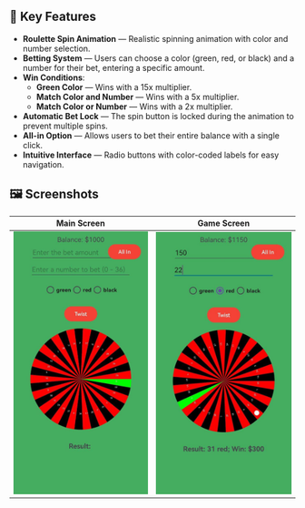 ## 📱 Key Features

- **Roulette Spin Animation** — Realistic spinning animation with color and number selection.
- **Betting System** — Users can choose a color (green, red, or black) and a number for their bet, entering a specific amount.
- **Win Conditions**:
  - **Green Color** — Wins with a 15x multiplier.
  - **Match Color and Number** — Wins with a 5x multiplier.
  - **Match Color or Number** — Wins with a 2x multiplier.
- **Automatic Bet Lock** — The spin button is locked during the animation to prevent multiple spins.
- **All-in Option** — Allows users to bet their entire balance with a single click.
- **Intuitive Interface** — Radio buttons with color-coded labels for easy navigation.

## 🖼️ Screenshots

| Main Screen | Game Screen |
|-------------|------------|
| ![Main Screen](main1.jpg) | ![Bet Screen](game1.jpg) |
